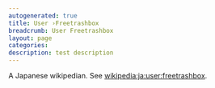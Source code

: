 ```yaml
---
autogenerated: true
title: User ›Freetrashbox
breadcrumb: User Freetrashbox
layout: page
categories: 
description: test description
---
```


A Japanese wikipedian. See [wikipedia:ja:user:freetrashbox](Wikipedia_ja_user_freetrashbox).
